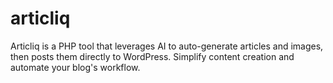 # articliq
Articliq is a PHP tool that leverages AI to auto-generate articles and images, then posts them directly to WordPress. Simplify content creation and automate your blog's workflow.
